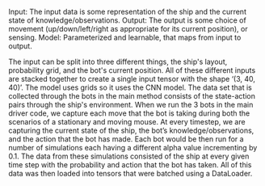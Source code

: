 Input: The input data is some representation of the ship and the current state of knowledge/observations.
Output: The output is some choice of movement (up/down/left/right as appropriate for its current position),
or sensing.
Model: Parameterized and learnable, that maps from input to output.

The input can be split into three different things, the ship's layout, probability grid, and the bot's current position. All of these different inputs are stacked together to create a single input tensor with the shape ‘(3, 40, 40)’. 
The model uses grids so it uses the CNN model. 
The data set that is collected through the bots in the main method consists of the state-action pairs through the ship's environment. When we run the 3 bots in the main driver code, we capture each move that the bot is taking during 
both the scenarios of a stationary and moving mouse. At every timestep, we are capturing the current state of the ship, the bot’s knowledge/observations, and the action that the bot has made.
Each bot would be then run for a number of simulations each having a different alpha value incrementing by 0.1. The data from these simulations consisted of the ship at every given time step with the
probability and action that the bot has taken. All of this data was then loaded into tensors that were batched using a DataLoader.
